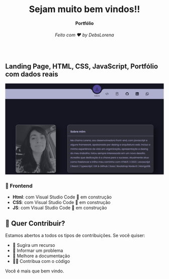 <div align="center">
  <h1>Sejam muito bem vindos!!</h1>
  <strong> Portfólio</strong>
  <h6>Feito com ❤️ by DebsLorena</h6>
</div>
<br>


## Landing Page, HTML, CSS, JavaScript, Portfólio com dados reais

<div align="center">
    <img src="./print.PNG" alt="daily.dev" width="550">
</div>


### 🎨 Frontend

*  **Html**: com Visual Studio Code :hammer: em construção
*  **CSS**: com Visual Studio Code  :hammer: em construção
*  **JS**: com Visual Studio Code  :hammer: em construção


## 🙌 Quer Contribuir?

Estamos abertos a todos os tipos de contribuições. Se você quiser:
* 🤔 Sugira um recurso
* 🐛 Informar um problema
* 📖 Melhore a documentação
* 👨‍💻 Contribua com o código

Você é mais que bem vindo. 

